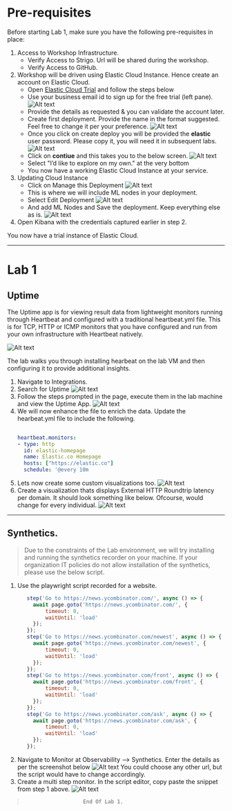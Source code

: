 # Pre-requisites

Before starting Lab 1, make sure you have the following pre-requisites in place:

1. Access to Workshop Infrastructure.
   - Verify Access to Strigo. Url will be shared during the workshop.
   - Verify Access to GitHub.
2. Workshop will be driven using Elastic Cloud Instance. Hence create an account on Elastic Cloud.
   - Open [Elastic Cloud Trial](https://www.elastic.co/cloud/cloudtrial-overview) and follow the steps below
   - Use your business email id to sign up for the free trial (left pane).
    ![Alt text](../assets/cloud-trial.png)
   - Provide the details as requested & you can validate the account later.
   - Create first deployment. Provide the name in the format suggested. Feel free to change it per your preference.
     ![Alt text](../assets/deployment.png)
   - Once you click on create deploy you will be provided the __elastic__ user password. Please copy it, you will need it in subsequent labs.
    ![Alt text](../assets/image.png)
   - Click on __contiue__ and this takes you to the below screen.
     ![Alt text](../assets/image-2.png)
   - Select "I’d like to explore on my own." at the very bottom 
   - You now have a working Elastic Cloud Instance at your service.
3. Updating Cloud Instance
   - Click on Manage this Deployment 
     ![Alt text](../assets/image-3.png)
   - This is where we will include ML nodes in your deployment.
   - Select Edit Deployment 
     ![Alt text](../assets/image-4.png)
   - And add ML Nodes and Save the deployment. Keep everything else as is.
     ![Alt text](../assets/image-5.png)
4. Open Kibana with the credentials captured earlier in step 2.

You now have a trial instance of Elastic Cloud.

---

# Lab 1

## Uptime 

The Uptime app is for viewing result data from lightweight monitors running through Heartbeat and configured with a traditional heartbeat.yml file. This is for TCP, HTTP or ICMP monitors that you have configured and run from your own infrastructure with Heartbeat natively.

![Alt text](../assets/image-6.png)

The lab walks you through installing hearbeat on the lab VM and then configuring it to provide additional insights.

1. Navigate to Integrations. 
2. Search for Uptime
  ![Alt text](../assets/image-7.png)
1. Follow the steps prompted in the page, execute them in the lab machine and view the Uptime App.
  ![Alt text](../assets/image-8.png)
1. We will now enhance the file to enrich the data. Update the hearbeat.yml file to include the following.
    ```yaml
        
    heartbeat.monitors:
    - type: http
      id: elastic-homepage
      name: Elastic.co Homepage
      hosts: ["https://elastic.co"]
      schedule: '@every 10m

2. Lets now create some custom visualizations too.
   ![Alt text](../assets/image-9.png)
3. Create a visualization thats displays External HTTP Roundtrip latency per domain. It should look something like below. Ofcourse, would change for every individual.
   ![Alt text](../assets/image-10.png)

___

## Synthetics.

> Due to the constraints of the Lab environment, we will try installing and running the synthetics recorder on your machine. If your organization IT policies do not allow installation of the synthetics, please use the below script.

1. Use the playwright script recorded for a website.
   ```javascript
      step('Go to https://news.ycombinator.com/', async () => {
        await page.goto('https://news.ycombinator.com/', {
            timeout: 0,
            waitUntil: 'load'
        });
      });
      step('Go to https://news.ycombinator.com/newest', async () => {
        await page.goto('https://news.ycombinator.com/newest', {
            timeout: 0,
            waitUntil: 'load'
        });
      });
      step('Go to https://news.ycombinator.com/front', async () => {
        await page.goto('https://news.ycombinator.com/front', {
            timeout: 0,
            waitUntil: 'load'
        });
      });
      step('Go to https://news.ycombinator.com/ask', async () => {
        await page.goto('https://news.ycombinator.com/ask', {
            timeout: 0,
            waitUntil: 'load'
        });
      });
    ```
2. Navigate to Monitor at Observability --> Synthetics. Enter the details as per the screenshot below
   ![Alt text](../assets/image-11.png)
   You could choose any other url, but the script would have to change accordingly. 
3. Create a multi step monitor. In the script editor, copy paste the snippet from step 1 above.
   ![Alt text](../assets/image-12.png)

>                        End Of Lab 1.
